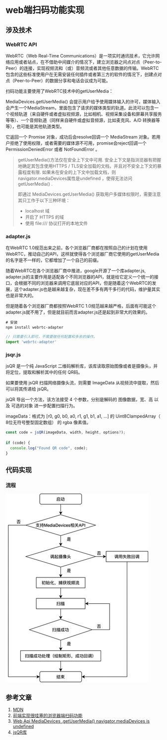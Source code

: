 <!--
 * @Author: 颜常霖
 * @Date: 2023-03-13 11:34:36
 * @LastEditors: 颜常霖
 * @LastEditTime: 2023-03-13 17:39:57
 * @Description:  
-->
# web端扫码功能实现

## 涉及技术

### WebRTC API

WebRTC（Web Real-Time Communications）是一项实时通讯技术，它允许网络应用或者站点，在不借助中间媒介的情况下，建立浏览器之间点对点（Peer-to-Peer）的连接，实现视频流和（或）音频流或者其他任意数据的传输。WebRTC 包含的这些标准使用户在无需安装任何插件或者第三方的软件的情况下，创建点对点（Peer-to-Peer）的数据分享和电话会议成为可能。

扫码功能主要使用了WebRTC技术中的getUserMedia：

MediaDevices.getUserMedia() 会提示用户给予使用媒体输入的许可，媒体输入会产生一个MediaStream，里面包含了请求的媒体类型的轨道。此流可以包含一个视频轨道（来自硬件或者虚拟视频源，比如相机、视频采集设备和屏幕共享服务等等）、一个音频轨道（同样来自硬件或虚拟音频源，比如麦克风、A/D 转换器等等），也可能是其他轨道类型。

它返回一个 Promise 对象，成功后会resolve回调一个 MediaStream 对象。若用户拒绝了使用权限，或者需要的媒体源不可用，promise会reject回调一个 PermissionDeniedError 或者 NotFoundError 。

> getUserMedia()方法仅在安全上下文中可用. 安全上下文是指浏览器有把握地确定其包含使用HTTPS / TLS安全加载的文档，并且对不安全上下文的暴露程度有限. 如果未在安全的上下文中加载文档，则navigator.mediaDevices属性是undefined ，使得无法访问getUserMedia() .
> 
> 即通过 MediaDevices.getUserMedia() 获取用户多媒体权限时，需要注意其只工作于以下三种环境：
> * localhost 域
> * 开启了 HTTPS 的域
> * 使用 file:/// 协议打开的本地文件

### adapter.js

在WebRTC 1.0规范出来之前，各个浏览器厂商都在按照自己的计划在使用WebRTC，推动自己的API，这样就使得各个浏览器厂商它使用的getUserMedia的名字是不一样的，它都增加了一个自己的前缀。

随着WebRTC在各个浏览器厂商中推进，google开源了一个库adapter.js, adapter.js的主要作用是适配各个不同浏览器的API，就是给它定义一个统一的接口，会根据不同的浏览器来调用它底层对应的API，但是随着这个WebRTC的发展，这个adapter.js也是越来越复杂，现在差不多有两千多行的代码，维护量其实也是非常大的。

但是随着各个浏览器厂商都按照WebRTC 1.0规范越来越严格，后面有可能这个adapter.js就不用了，但是就目前而言adapter.js还是起到非常大的效果的。

```shell
# 安装
npm install webrtc-adapter
```

```js
// 只需要引入即可，不需要做任何配置和多余的操作。
import 'webrtc-adapter'
```

### jsqr.js

jsQR 是一个纯 JavaScript 二维码解析库，该库读取原始图像或者是摄像头，并将定位，提取和解析其中的任何 QR码。

如果要使用 jsQR 扫描网络摄像头流，则需要 ImageData 从视频流中提取，然后可以将其传递给 jsQR。

jsQR 导出一个方法，该方法接受 4 个参数，分别是解码的 图像数据，宽、高 以及 可选的对象 进一步配置扫描行为。

imageData：格式为 [r0, g0, b0, a0, r1, g1, b1, a1, ...] 的 Uint8ClampedArray（ 8位无符号整型固定数组） 的 rgba 像素值。

```js
const code = jsQR(imageData, width, height, options?);

if (code) {
  console.log("Found QR code", code);
}
```

## 代码实现

### 流程

![流程图](./images/过程.png)



## 参考文章

1. [MDN](https://developer.mozilla.org/zh-CN/docs/Glossary/WebRTC)
2. [前端实现很哇塞的浏览器端扫码功能](https://www.cnblogs.com/dragonir/p/15405141.html)
3. [Web Api MediaDevices .getUserMedia() navigator.mediaDevices is undefined](https://www.vicw.com/groups/code_monkey/topics/326)
4. [jsQR库](https://github.com/cozmo/jsQR)